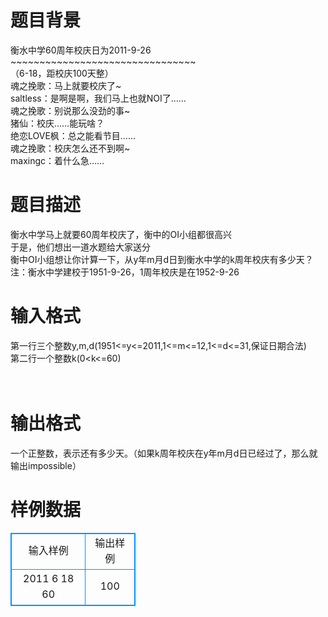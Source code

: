 # 

 
 # 题目背景 
衡水中学60周年校庆日为2011-9-26<BR>~~~~~~~~~~~~~~~~~~~~~~~~~~~~~~~~<BR>（6-18，距校庆100天整）<BR>魂之挽歌：马上就要校庆了~<BR>saltless：是啊是啊，我们马上也就NOI了……<BR>魂之挽歌：别说那么没劲的事~<BR>猪仙：校庆……能玩啥？<BR>绝恋LOVE枫：总之能看节目……<BR>魂之挽歌：校庆怎么还不到啊~<BR>maxingc：着什么急…… 

 
 # 题目描述 
衡水中学马上就要60周年校庆了，衡中的OI小组都很高兴<BR>于是，他们想出一道水题给大家送分<BR>衡中OI小组想让你计算一下，从y年m月d日到衡水中学的k周年校庆有多少天？<BR>注：衡水中学建校于1951-9-26，1周年校庆是在1952-9-26 

 
 # 输入格式 
第一行三个整数y,m,d(1951&lt;=y&lt;=2011,1&lt;=m&lt;=12,1&lt;=d&lt;=31,保证日期合法)<BR>第二行一个整数k(0&lt;k&lt;=60)<BR><BR><BR> 

 
 # 输出格式 
一个正整数，表示还有多少天。（如果k周年校庆在y年m月d日已经过了，那么就输出impossible）<BR> 
# 样例数据
<style>
        table,table tr th, table tr td { border:1px solid #0094ff; }
        table { width: 200px; min-height: 25px; line-height: 25px; text-align: center; border-collapse: collapse;}   
    </style>
<table>
	<tr>
		<td>输入样例</td>
		<td>输出样例</td>
	</tr>
<tr><td>2011 6 18
60</td><td>100
</td></tr></table>
